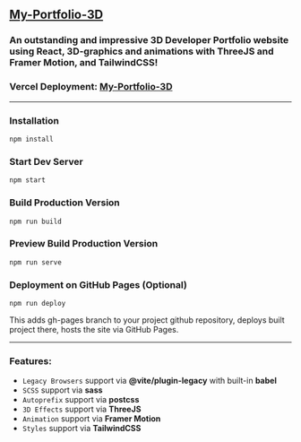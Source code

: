 ## [My-Portfolio-3D](https://exslym.github.io/My-Portfolio-3D/)

### An outstanding and impressive 3D Developer Portfolio website using React, 3D-graphics and animations with ThreeJS and Framer Motion,  and TailwindCSS!

### Vercel Deployment: [My-Portfolio-3D](https://my-portfolio-exslym.vercel.app/)

---

### Installation

```
npm install
```

### Start Dev Server

```
npm start
```

### Build Production Version

```
npm run build
```

### Preview Build Production Version

```
npm run serve
```

### Deployment on GitHub Pages (Optional)

```
npm run deploy
```

This adds gh-pages branch to your project github repository, deploys built project there, hosts the site via GitHub Pages.

---

### Features:

- `Legacy Browsers` support via **@vite/plugin-legacy** with built-in **babel**
- `SCSS` support via **sass**
- `Autoprefix` support via **postcss**
- `3D Effects` support via **ThreeJS**
- `Animation` support via **Framer Motion**
- `Styles` support via **TailwindCSS**
